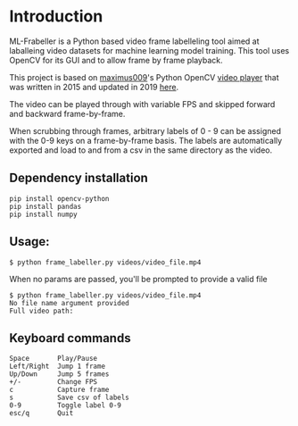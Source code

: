 # Introduction
ML-Frabeller is a Python based video frame labelleling tool aimed at laballeing video datasets for machine learning model training.
This tool uses OpenCV for its GUI and to allow frame by frame playback.

This project is based on [maximus009](https://github.com/maximus009)'s Python OpenCV [video player](https://github.com/maximus009/VideoPlayer) that was written in 2015 and updated in 2019 [here](https://github.com/839687571/VideoPlayer).

The video can be played through with variable FPS and skipped forward and backward frame-by-frame.

When scrubbing through frames, arbitrary labels of 0 - 9 can be assigned with the 0-9 keys on a frame-by-frame basis. The labels are automatically exported and load to and from a csv in the same directory as the video.

## Dependency installation
```
pip install opencv-python
pip install pandas
pip install numpy
```

## Usage:

`$ python frame_labeller.py videos/video_file.mp4`

When no params are passed, you'll be prompted to provide a valid file 

```
$ python frame_labeller.py videos/video_file.mp4
No file name argument provided
Full video path:
```

## Keyboard commands
```
Space       Play/Pause
Left/Right  Jump 1 frame
Up/Down     Jump 5 frames
+/-         Change FPS
c           Capture frame
s           Save csv of labels
0-9         Toggle label 0-9
esc/q       Quit
```
